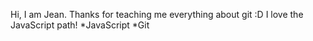 Hi, I am Jean.
Thanks for teaching me everything about git :D
I love the JavaScript path!
*JavaScript
*Git
